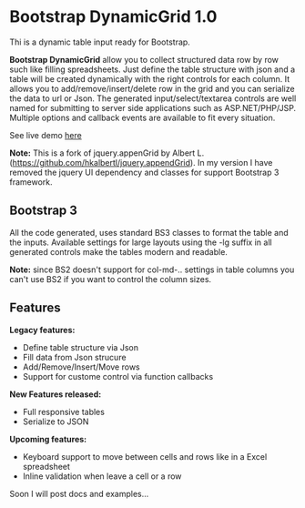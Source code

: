 Bootstrap DynamicGrid 1.0
=================

Thi is a dynamic table input ready for Bootstrap.

**Bootstrap DynamicGrid** allow you to collect structured data row by row such like filling spreadsheets. 
Just define the table structure with json and a table will be created dynamically with the right controls for each column. It allows you to add/remove/insert/delete row in the grid and you can serialize the data to url or Json. The generated input/select/textarea controls are well named for submitting to server side applications such as ASP.NET/PHP/JSP. Multiple options and callback events are available to fit every situation.

See live demo [here](http://mmassari.com/github/bootstrap-dynamicgrid/index.htm)

**Note:** This is a fork of jquery.appenGrid by Albert L. (https://github.com/hkalbertl/jquery.appendGrid). In my version I have removed the jquery UI dependency and classes for support Bootstrap 3 framework.

Bootstrap 3
-----------
All the code generated, uses standard BS3 classes to format the table and the inputs.
Available settings for large layouts using the -lg suffix in all generated controls make the tables modern and readable.

**Note:** since BS2 doesn't support for col-md-.. settings in table columns you can't use BS2 if you want to control the column sizes.

Features
-----------

**Legacy features:**
+ Define table structure via Json
+ Fill data from Json strucure
+ Add/Remove/Insert/Move rows
+ Support for custome control via function callbacks

**New Features released:**
+ Full responsive tables
+ Serialize to JSON

**Upcoming features:**
+ Keyboard support to move between cells and rows like in a Excel spreadsheet
+ Inline validation when leave a cell or a row

Soon I will post docs and examples...